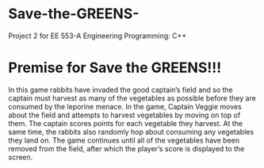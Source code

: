# Save-the-GREENS-
Project 2 for EE 553-A Engineering Programming: C++ 

# Premise for Save the GREENS!!!

In this game rabbits have invaded the good captain’s field and so the captain must harvest as 
many of the vegetables as possible before they are consumed by the leporine menace. 
In the game, Captain Veggie moves about the field and attempts to harvest vegetables by moving 
on top of them. The captain scores points for each vegetable they harvest. At the same
time, the rabbits also randomly hop about consuming any vegetables they land on. The
game continues until all of the vegetables have been removed from the field, after which the 
player’s score is displayed to the screen.
